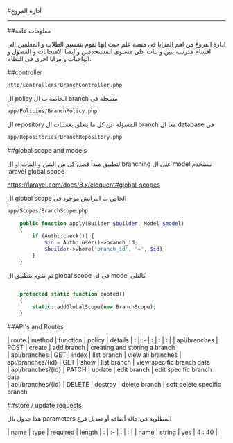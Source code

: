 #أدارة الفروع

---

<a name="section-1"></a>
##معلومات عامة

 ادارة الفروع من اهم المزايا فى منصة علم حيث انها تقوم بتقسيم الطلاب و المعلمين الى اقسام مدرسة بنين و بنات على مستوى المستخدمين و ايضا الامتحانات و الفصول و الواجبات و مزايا اخرى فى النظام.

<a name="section-2"></a>
##controller

```php
Http/Controllers/BranchController.php
```
ال policy الخاصة ب ال branch مسجلة فى

```php
app/Policies/BranchPolicy.php
```


ال repository المسؤلة عن كل ما يتعلق بعمليات ال branch معا ال database فى

```php
app/Repositories/BranchRepository.php
```

<a name="section-3"></a>
##global scope and models

لتطبيق مبدأ فصل كل من البنين و البنات او ال branching على ال model نستخدم laravel global scope

https://laravel.com/docs/8.x/eloquent#global-scopes

ال global scope الخاص ب البرانش موجود فى

```php
app/Scopes/BranchScope.php
```

```php
    public function apply(Builder $builder, Model $model)
    {
        if (Auth::check()) {
            $id = Auth::user()->branch_id;
            $builder->where('branch_id', '=', $id);
        }
    }
```

ثم نقوم بتطبيق ال global scope فى اى model كالتلى

```php

    protected static function booted()
    {
        static::addGlobalScope(new BranchScope);
    }

```

<a name="section-4"></a>
##API's and Routes

| route | method   | function | policy | details
| : |   :-   |  :  | : | : |
| api/branches                | POST   |  create    | add branch     | creating and storing a branch         
| api/branches                | GET    |  index     | list branch    | view all branches 
| api/branches/{id}           | GET    |  show      | list branch    | view specific branch data             
| api/branches/{id}           | PATCH  |  update    | edit branch    | edit specific branch data             
| api/branches/{id}           | DELETE |  destroy   | delete branch  | soft delete specific branch


<a name="section-5"></a>
##store / update requests

هذا جدول بال parameters المطلوبة في حالة أضافه أو تعديل فرع

| name    | type    | required | length
| :           |   :-    |  :       | :      |
| name        | string  | yes      | 4 : 40 |
